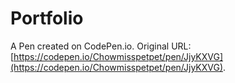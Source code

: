 # Portfolio

A Pen created on CodePen.io. Original URL: [https://codepen.io/Chowmisspetpet/pen/JjyKXVG](https://codepen.io/Chowmisspetpet/pen/JjyKXVG).


